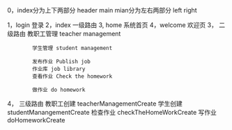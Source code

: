 0，index分为上下两部分 header  main
   mian分为左右两部分 left right

1，login 登录
2，index 一级路由
3, home  系统首页
4，welcome 欢迎页
3，      二级路由
            教职工管理 teacher management

            学生管理 student management

            发布作业 Publish job
            作业库 job library 
            查看作业 Check the homework

            做作业 do homework
4，      三级路由
            教职工创建 teacherManagementCreate
            学生创建 studentManangementCreate
            检查作业 checkTheHomeWorkCreate
            写作业 doHomeworkCreate
